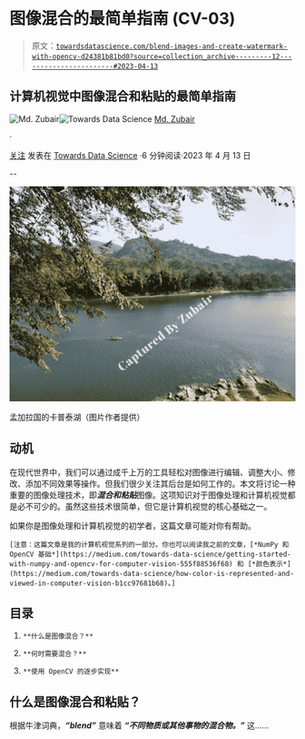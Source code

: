# 图像混合的最简单指南 (CV-03)

> 原文：[`towardsdatascience.com/blend-images-and-create-watermark-with-opencv-d24381b81bd0?source=collection_archive---------12-----------------------#2023-04-13`](https://towardsdatascience.com/blend-images-and-create-watermark-with-opencv-d24381b81bd0?source=collection_archive---------12-----------------------#2023-04-13)

## 计算机视觉中图像混合和粘贴的最简单指南

[](https://zubairhossain.medium.com/?source=post_page-----d24381b81bd0--------------------------------)![Md. Zubair](https://zubairhossain.medium.com/?source=post_page-----d24381b81bd0--------------------------------)[](https://towardsdatascience.com/?source=post_page-----d24381b81bd0--------------------------------)![Towards Data Science](https://towardsdatascience.com/?source=post_page-----d24381b81bd0--------------------------------) [Md. Zubair](https://zubairhossain.medium.com/?source=post_page-----d24381b81bd0--------------------------------)

·

[关注](https://medium.com/m/signin?actionUrl=https%3A%2F%2Fmedium.com%2F_%2Fsubscribe%2Fuser%2F2fdaeaeeea52&operation=register&redirect=https%3A%2F%2Ftowardsdatascience.com%2Fblend-images-and-create-watermark-with-opencv-d24381b81bd0&user=Md.+Zubair&userId=2fdaeaeeea52&source=post_page-2fdaeaeeea52----d24381b81bd0---------------------post_header-----------) 发表在 [Towards Data Science](https://towardsdatascience.com/?source=post_page-----d24381b81bd0--------------------------------) ·6 分钟阅读·2023 年 4 月 13 日[](https://medium.com/m/signin?actionUrl=https%3A%2F%2Fmedium.com%2F_%2Fvote%2Ftowards-data-science%2Fd24381b81bd0&operation=register&redirect=https%3A%2F%2Ftowardsdatascience.com%2Fblend-images-and-create-watermark-with-opencv-d24381b81bd0&user=Md.+Zubair&userId=2fdaeaeeea52&source=-----d24381b81bd0---------------------clap_footer-----------)

--

[](https://medium.com/m/signin?actionUrl=https%3A%2F%2Fmedium.com%2F_%2Fbookmark%2Fp%2Fd24381b81bd0&operation=register&redirect=https%3A%2F%2Ftowardsdatascience.com%2Fblend-images-and-create-watermark-with-opencv-d24381b81bd0&source=-----d24381b81bd0---------------------bookmark_footer-----------)![](img/7f1dc89435fe6445f3f3eeb371da65f2.png)

孟加拉国的卡普泰湖（图片作者提供）

## 动机

在现代世界中，我们可以通过成千上万的工具轻松对图像进行编辑、调整大小、修改、添加不同效果等操作。但我们很少关注其后台是如何工作的。本文将讨论一种重要的图像处理技术，即***混合和粘贴***图像。这项知识对于图像处理和计算机视觉都是必不可少的。虽然这些技术很简单，但它是计算机视觉的核心基础之一。

如果你是图像处理和计算机视觉的初学者，这篇文章可能对你有帮助。

`[注意：这篇文章是我的计算机视觉系列的一部分。你也可以阅读我之前的文章，[*NumPy 和 OpenCV 基础*](https://medium.com/towards-data-science/getting-started-with-numpy-and-opencv-for-computer-vision-555f88536f68) 和 [*颜色表示*](https://medium.com/towards-data-science/how-color-is-represented-and-viewed-in-computer-vision-b1cc97681b68)。]`

## 目录

1.  `**什么是图像混合？**`

1.  `**何时需要混合？**`

1.  `**使用 OpenCV 的逐步实现**`

## 什么是图像混合和粘贴？

根据牛津词典，***“blend”*** 意味着 ***“不同物质或其他事物的混合物。”*** 这……
